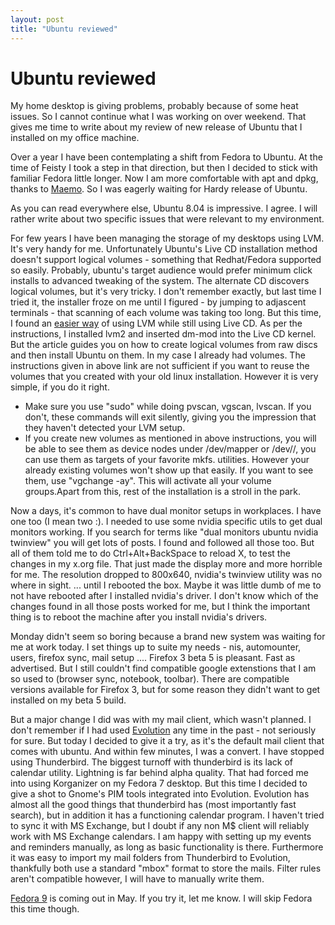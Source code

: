 ```yaml
---
layout: post
title: "Ubuntu reviewed"
---
```

Ubuntu reviewed
===
My home desktop is giving problems, probably because of some heat issues. So I cannot continue what I was working on over weekend. That gives me time to write about my review of new release of Ubuntu that I installed on my office machine.  
  
Over a year I have been contemplating a shift from Fedora to Ubuntu. At the time of Feisty I took a step in that direction, but then I decided to stick with familiar Fedora little longer. Now I am more comfortable with apt and dpkg, thanks to [Maemo][0]. So I was eagerly waiting for Hardy release of Ubuntu.  
  
As you can read everywhere else, Ubuntu 8.04 is impressive. I agree. I will rather write about two specific issues that were relevant to my environment.  
  
For few years I have been managing the storage of my desktops using LVM. It's very handy for me. Unfortunately Ubuntu's Live CD installation method doesn't support logical volumes - something that Redhat/Fedora supported so easily. Probably, ubuntu's target audience would prefer minimum click installs to advanced tweaking of the system. The alternate CD discovers logical volumes, but it's very tricky. I don't remember exactly, but last time I tried it, the installer froze on me until I figured - by jumping to adjascent terminals - that scanning of each volume was taking too long. But this time, I found an [easier way][1] of using LVM while still using Live CD. As per the instructions, I installed lvm2 and inserted dm-mod into the Live CD kernel. But the article guides you on how to create logical volumes from raw discs and then install Ubuntu on them. In my case I already had volumes. The instructions given in above link are not sufficient if you want to reuse the volumes that you created with your old linux installation. However it is very simple, if you do it right.  

* Make sure you use "sudo" while doing pvscan, vgscan, lvscan. If you don't, these commands will exit silently, giving you the impression that they haven't detected your LVM setup.  
* If you create new volumes as mentioned in above instructions, you will be able to see them as device nodes under /dev/mapper or /dev//, you can use them as targets of your favorite mkfs. utilities. However your already existing volumes won't show up that easily. If you want to see them, use "vgchange -ay". This will activate all your volume groups.Apart from this, rest of the installation is a stroll in the park.  
  
Now a days, it's common to have dual monitor setups in workplaces. I have one too (I mean two :). I needed to use some nvidia specific utils to get dual monitors working. If you search for terms like "dual monitors ubuntu nvidia twinview" you will get lots of posts. I found and followed all those too. But all of them told me to do Ctrl+Alt+BackSpace to reload X, to test the changes in my x.org file. That just made the display more and more horrible for me. The resolution dropped to 800x640, nvidia's twinview utility was no where in sight. ... until I rebooted the box. Maybe it was little dumb of me to not have rebooted after I installed nvidia's driver. I don't know which of the changes found in all those posts worked for me, but I think the important thing is to reboot the machine after you install nvidia's drivers.  
  
Monday didn't seem so boring because a brand new system was waiting for me at work today. I set things up to suite my needs - nis, automounter, users, firefox sync, mail setup .... Firefox 3 beta 5 is pleasant. Fast as advertised. But I still couldn't find compatible google extenstions that I am so used to (browser sync, notebook, toolbar). There are compatible versions available for Firefox 3, but for some reason they didn't want to get installed on my beta 5 build.  
  
But a major change I did was with my mail client, which wasn't planned. I don't remember if I had used [Evolution][2] any time in the past - not seriously for sure. But today I decided to give it a try, as it's the default mail client that comes with ubuntu. And within few minutes, I was a convert. I have stopped using Thunderbird. The biggest turnoff with thunderbird is its lack of calendar utility. Lightning is far behind alpha quality. That had forced me into using Korganizer on my Fedora 7 desktop. But this time I decided to give a shot to Gnome's PIM tools integrated into Evolution. Evolution has almost all the good things that thunderbird has (most importantly fast search), but in addition it has a functioning calendar program. I haven't tried to sync it with MS Exchange, but I doubt if any non M$ client will reliably work with MS Exchange calendars. I am happy with setting up my events and reminders manually, as long as basic functionality is there. Furthermore it was easy to import my mail folders from Thunderbird to Evolution, thankfully both use a standard "mbox" format to store the mails. Filter rules aren't compatible however, I will have to manually write them.  
  
[Fedora 9][3] is coming out in May. If you try it, let me know. I will skip Fedora this time though.

[0]: http://maemo.org/
[1]: http://www.debuntu.org/how-to-install-ubuntu-over-lvm-filesystem
[2]: http://www.gnome.org/projects/evolution/screenshots.shtml
[3]: http://fedoraproject.org/wiki/Releases/9/Schedule
